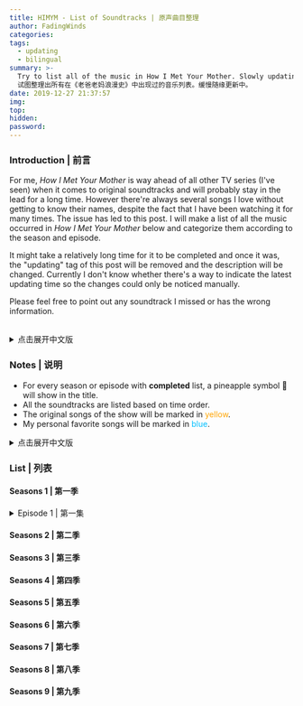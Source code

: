 ```yaml
---
title: HIMYM - List of Soundtracks | 原声曲目整理
author: FadingWinds
categories: 
tags:
  - updating
  - bilingual
summary: >-
  Try to list all of the music in How I Met Your Mother. Slowly updating. |
  试图整理出所有在《老爸老妈浪漫史》中出现过的音乐列表。缓慢随缘更新中。
date: 2019-12-27 21:37:57
img:
top:
hidden:
password:
---
```


### Introduction | 前言

For me, *How I Met Your Mother* is way ahead of all other TV series (I've seen) when it comes to original soundtracks and will probably stay in the lead for a long time. However there're always several songs I love without getting to know their names, despite the fact that I have been watching it for many times. The issue has led to this post. I will make a list of all the music occurred in *How I Met Your Mother* below and categorize them according to the season and episode. 

It might take a relatively long time for it to be completed and once it was, the "updating" tag of this post will be removed and the description will be changed. Currently I don't know whether there's a way to indicate the latest updating time so the changes could only be noticed manually.

Please feel free to point out any soundtrack I missed or has the wrong information. 

<br>

<details>
<summary>点击展开中文版</summary>

对我而言，《老爸老妈浪漫史》是所有（我看过的）电视剧中配乐最为精湛的，并且有望在很长一段时间内保持这一领先地位。然而尽管我已看过这部剧很多遍，总是有一些歌曲我一直觉得很喜欢但却忘了查找或者记下它们的名字。这就导致了这篇记录的出现。在接下来的内容中，我会根据季序和集序，列出《老爸老妈浪漫史》里有过的所有原声曲目。

我只会在平时观看的时候顺便完善这个清单，而并不会为此专门从头看一遍剧，所以整理工作可能会花相当长的一段时间。当一切完成的时候，“updating”这一标签会被移除，摘要的内容也会做出相应更改。但是目前我不清楚有没有方法让文章自动显示出最近更新的日期，所以任何变动只能让读者自行点进来发现了。

欢迎指出清单中的任何错漏之处。
</details>


### Notes | 说明

- For every season or episode with **completed** list, a pineapple symbol :pineapple: will show in the title.
- All the soundtracks are listed based on time order.
- The original songs of the show will be marked in <font color = #FFA500>yellow</font>.
- My personal favorite songs will be marked in <font color = #00BFFF>blue</font>.

<details>
<summary>点击展开中文版</summary>

- 每一集或者一季整理完毕后都会在标题中加上一个菠萝符号:pineapple:。
- 所有曲目都按照时间顺序列出。
- 剧组原创曲目会用<font color = #FFA500>黄色</font>标出。
- 我个人最喜欢的音乐会用<font color = #00BFFF>蓝色</font>标出。
</details>

### List | 列表

#### Seasons 1 | 第一季
<details>
<summary>Episode 1 | 第一集</summary>


</details>

#### Seasons 2 | 第二季

#### Seasons 3 | 第三季

#### Seasons 4 | 第四季

#### Seasons 5 | 第五季

#### Seasons 6 | 第六季

#### Seasons 7 | 第七季

#### Seasons 8 | 第八季

#### Seasons 9 | 第九季